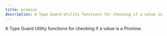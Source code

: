 ```yaml
---
title: promise
description: A Type Guard Utility functions for checking if a value is a Promise.
---
```

A Type Guard Utility functions for checking if a value is a Promise.


